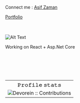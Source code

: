 <p>Connect me :  <a href="mailto:eramasif16@gmail.com">Asif Zaman</a></p>
<p><a href="https://sites.google.com/view/asif-zaman/home">Portfolio</a></p>

<br><br>
<fig align="center">
![Alt Text](https://media4.giphy.com/media/RbDKaczqWovIugyJmW/giphy.gif?cid=ecf05e474icbn9jx7h8at2ycfg4tww2yo9weypzccguiq28n&ep=v1_gifs_search&rid=giphy.gif&ct=g)
<p>Working on React + Asp.Net Core</p>
</fig>

<br><br><br><br>

<p align="center">
   <table width="100%">
      <tr>
       <th>
𝙿𝚛𝚘𝚏𝚒𝚕𝚎 𝚜𝚝𝚊𝚝𝚜</th>
     </tr>
      <tr>
       <td><img alt="Devorein :: Contributions" src="https://github-readme-streak-stats.herokuapp.com/?user=AsifZaman777&theme=dark"></td>  
     </tr>
      <tr>
      </tr>
   </table>
 
</p>
